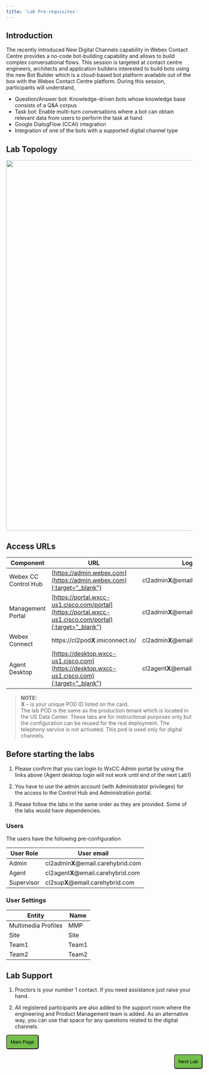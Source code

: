 ```yaml
---
title: 'Lab Pre-requisites'
---
```

## Introduction
The recently introduced New Digital Channels capability in Webex Contact Centre provides a no-code bot-building capability and allows to build complex conversational flows. This session is targeted at contact centre engineers, architects and application builders interested to build bots using the new Bot Builder which is a cloud-based bot platform available out of the box with the Webex Contact Centre platform. During this session, participants will understand,

- Question/Answer bot: Knowledge-driven bots whose knowledge base consists of a Q&A corpus
- Task bot: Enable multi-turn conversations where a bot can obtain relevant data from users to perform the task at hand
- Google DialogFlow (CCAI) integration
- Integration of one of the bots with a supported digital channel type

## Lab Topology
<img align="middle" src="images/topology.png" width="1000" />

## Access URLs

| Component     | URL                     | Login                                                       |
| --------------- | ----------------------------------------- | -------------------------------------------------------------           |
| Webex CC Control Hub | [https://admin.webex.com](https://admin.webex.com){:target="_blank"} | cl2admin**X**@email.carehybrid.com |
| Management Portal | [https://portal.wxcc-us1.cisco.com/portal](https://portal.wxcc-us1.cisco.com/portal){:target="_blank"} | cl2admin**X**@email.carehybrid.com |
| Webex Connect | https://cl2pod**X**.imiconnect.io/ | cl2admin**X**@email.carehybrid.com |
| Agent Desktop | [https://desktop.wxcc-us1.cisco.com](https://desktop.wxcc-us1.cisco.com){:target="_blank"} | cl2agent**X**@email.carehybrid.com |

> **NOTE:**  
> **X** – is your unique POD ID listed on the card. \
> The lab POD is the same as the production tenant which is located in the US Data Center. These labs are for instructional purposes only but the configuration can be reused for the real deployment.
> The telephony service is not activated. This pod is used only for digital channels.

## Before starting the labs

1. Please confirm that you can login to WxCC Admin portal by using the links above (Agent desktop login will not work until end of the next Lab1)

2. You have to use the admin account (with Administrator privileges) for the access to the Control Hub and Administration portal. 
    
3. Please follow the labs in the same order as they are provided. Some of the labs would have dependencies.

### Users

The users have the following pre-configuration

| **User Role** | **User email**                       |
| ------------- | ------------------------------------ | 
| Admin         | cl2admin**X**@email.carehybrid.com   |
| Agent         | cl2agent**X**@email.carehybrid.com   | 
| Supervisor    | cl2sup**X**@email.carehybrid.com     | 

### User Settings

| **Entity**          | **Name** |
| ------------------- | -------- |
| Multimedia Profiles | MMP   |
| Site                | Site  |
| Team1               | Team1 |
| Team2               | Team2 |

## Lab Support

1. Proctors is your number 1 contact. If you need assistance just raise your hand.

2. All registered participants are also added to the support room where the engineering and Product Management team is added. As an alternative way, you can use that space for any questions related to the digital channels.

<script>
function mainPage() {window.location.href = "https://wxcctechsummit.github.io/wxcclabguides/LTRCCT-3001/Home.html";}
function nextLab() 
 {
 window.location.href = "https://wxcctechsummit.github.io/wxcclabguides/LTRCCT-3001/1_PreReq.html";
 }
</script>

<div id="button-row">
<button onclick="mainPage()" style="
  border-radius: 5px;
  background-color: rgb(116,191,75);
  padding: 10px;">Main Page</button>

<button onclick="nextLab()" style="
  position: absolute;
  right: 200px;
  border-radius: 5px;
  background-color: rgb(116,191,75);
  padding: 10px;">Next Lab</button>

</div>

